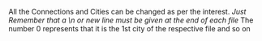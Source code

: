 All the Connections and Cities can be changed as per the interest.
_Just Remember that a \n or new line must be given at the end of each file_
The number 0 represents that it is the 1st city of the respective file and so on
